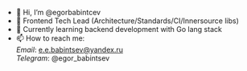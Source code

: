 - 👋 Hi, I’m @egorbabintcev
- 👷 Frontend Tech Lead (Architecture/Standards/CI/Innersource libs)
- 🌱 Currently learning backend development with Go lang stack
- 📫 How to reach me: \
  *Email*: e.e.babintsev@yandex.ru \
  *Telegram*: @egor_babintsev

<!---
egorbabintcev/egorbabintcev is a ✨ special ✨ repository because its `README.md` (this file) appears on your GitHub profile.
You can click the Preview link to take a look at your changes.
--->
<!--- - 💞️ I’m looking to collaborate on ... --->

